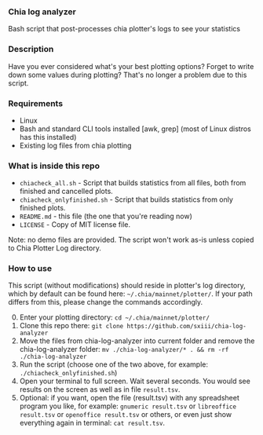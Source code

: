 ### Chia log analyzer
Bash script that post-processes chia plotter's logs to see your statistics

### Description
Have you ever considered what's your best plotting options? Forget to write down some values during plotting? That's no longer a problem due to this script.

### Requirements
* Linux
* Bash and standard CLI tools installed [awk, grep] (most of Linux distros has this installed)
* Existing log files from chia plotting

### What is inside this repo
* `chiacheck_all.sh` - Script that builds statistics from all files, both from finished and cancelled plots.
* `chiacheck_onlyfinished.sh` - Script that builds statistics from only finished plots.
* `README.md` - this file (the one that you're reading now)
* `LICENSE` - Copy of MIT license file.

Note: no demo files are provided. The script won't work as-is unless copied to Chia Plotter Log directory.

### How to use
This script (without modifications) should reside in plotter's log directory, which by default can be found here: `~/.chia/mainnet/plotter/`.
If your path differs from this, please change the commands accordingly.

0. Enter your plotting directory: `cd ~/.chia/mainnet/plotter/`
1. Clone this repo there: `git clone https://github.com/sxiii/chia-log-analyzer`
2. Move the files from chia-log-analyzer into current folder and remove the chia-log-analyzer folder: `mv ./chia-log-analyzer/* . && rm -rf ./chia-log-analyzer`
3. Run the script (choose one of the two above, for example: `./chiacheck_onlyfinished.sh`)
4. Open your terminal to full screen. Wait several seconds. You would see results on the screen as well as in file `result.tsv`.
5. Optional: if you want, open the file (result.tsv) with any spreadsheet program you like, for example: `gnumeric result.tsv` or `libreoffice result.tsv` or `openoffice result.tsv` or others, or even just show everything again in terminal: `cat result.tsv`.

